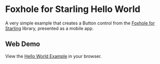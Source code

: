 # Foxhole for Starling Hello World

A very simple example that creates a Button control from the [Foxhole for Starling](https://github.com/joshtynjala/foxhole-starling) library, presented as a mobile app.

## Web Demo

View the [Hello World Example](http://flashtoolbox.com/foxhole-starling/examples/hello-world/) in your browser.